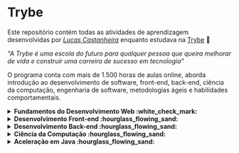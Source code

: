 # Trybe

Este repositório contém todas as atividades de aprendizagem desenvolvidas por _[Lucas Castanheira](https://www.linkedin.com/in/lucas-pereira-castanheira-nascimento-238355190/)_ enquanto estudava na [Trybe](https://www.betrybe.com/) :rocket:

_"A Trybe é uma escola do futuro para qualquer pessoa que queira melhorar de vida e construir uma carreira de sucesso em tecnologia"_

O programa conta com mais de 1.500 horas de aulas online, aborda introdução ao desenvolvimento de software, front-end, back-end, ciência da computação, engenharia de software, metodologias ágeis e habilidades comportamentais.

<details>
  <summary><strong>Fundamentos do Desenvolvimento Web :white_check_mark:</strong></summary><br />

## Fundamentos do Desenvolvimento Web :white_check_mark:

##### Bloco 1: Introdução - Unix & Bash

- [x] 1-3: _Unix & Bash- Part 1_
- [x] 1-4: _Unix & Bash- Part 2_

##### Bloco 2: Git & GitHub e Internet

- [x] 2-1: _O que é e para que serve?_
- [x] 2-2: _Entendendo os comandos_
- [x] 2-3: _Internet - Entendendo como ela funciona_

##### Bloco 3: Introdução - HTML & CSS

- [ ] 3-1: _HTML & CSS - Estruturas de página_
- [ ] 3-2: _HTML & CSS - Primeiros passos em CSS_
- [ ] 3-3: _HTML & CSS - Seletores e posicionamento_
- [ ] 3-4: _HTML Semântico_
- [x] 3-5: _[Projeto - Lessons Learned](https://github.com/Lucas-PCN/lessons-learned)_

##### Bloco 4: Introdução - JavaScript e Lógica de Programação

- [ ] 4-1: _JavaScript - Primeiros passos_
- [ ] 4-2: _JavaScript - Array e loop For_
- [ ] 4-3: _JavaScript - Lógica de Programação e Algoritmos_
- [ ] 4-4: _JavaScript - Objetos e funções_
- [x] 4-5: _[Projeto - Playground Functions](https://github.com/Lucas-PCN/playground-functions)_

##### Bloco 5: Introdução - JavaScript: DOM, Eventos e Web Storage

- [ ] 5-1: _JavaScript - DOM e seletores_
- [ ] 5-2: _JavaScript - Trabalhando com elementos_
- [ ] 5-3: _JavaScript - Eventos_
- [ ] 5-4: _JavaScript - Web Storage_
- [ ] 5-5: _Projeto - Meme Generator_
- [x] 5-6: _[Projeto - Arte com Pixels](https://github.com/Lucas-PCN/pixels-art)_
- [x] 5-7: _[Projeto - Lista de tarefas](https://github.com/Lucas-PCN/to-do-list)_
- [ ] 5-7: _Projeto - Adivinhe a Cor_
- [ ] 5-7: _Projeto - Carta Misteriosa_

##### Bloco 6: HTML & CSS: Forms, Flexbox e Responsivo

- [ ] 6-1: _HTML & CSS - Forms_
- [ ] 6-2: _Bibliotecas JavaScript e Frameworks CSS_
- [ ] 6-3: _CSS Flexbox - Part 1_
- [ ] 6-4: _CSS Flexbox - Part 2_
- [ ] 6-5: _CSS Responsivo - Mobile First_
- [x] 6-6: _[Projeto - Trybewarts](https://github.com/Lucas-PCN/trybewarts)_

##### Bloco 7: JavaScript ES6 & Testes Unitários

- [ ] 7-1: _JavaScript ES6 - let, const, arrow functions e template literals_
- [ ] 7-2: _JavaScript ES6 - Fluxo de exceção e Objetos_
- [ ] 7-3: _Primeiros passos em Jest_
- [x] 7-4: _[Projeto - JavaScript Testes Unitários](https://github.com/Lucas-PCN/es6-unit-tests)_

##### Bloco 8: Higher Order Functions do JavaScript ES6

- [ ] 8-1: _JavaScript ES6 - Higher Order Functions - forEach, find, some, every, sort_
- [ ] 8-2: _JavaScript ES6 - Higher Order Functions - map e filter_
- [ ] 8-3: _JavaScript ES6 - Higher Order Functions - reduce_
- [ ] 8-4: _JavaScript ES6 - spread operator, rest parameter, destructuring e mais_
- [x] 8-5: _[Projeto - Zoo functions](https://github.com/Lucas-PCN/zoo-functions)_

##### Bloco 9: JavaScript e Testes Assíncronos

- [ ] 9-1: _JavaScript Assíncrono e Callbacks_
- [ ] 9-2: _JavaScript Assíncrono - Fetch API e async/await_
- [ ] 9-3: _Jest - Testes Assíncronos_
- [x] 9-3: _[Projeto - Shopping Cart](https://github.com/Lucas-PCN/shopping-cart)_

</details>

<details>
  <summary><strong>Desenvolvimento Front-end :hourglass_flowing_sand:</strong></summary><br />

## Desenvolvimento Front-end :hourglass_flowing_sand:

##### Bloco 10: Introdução - React

- [ ] 10-1: _'Hello, world!' no React!_
- [ ] 10-2: _Componentes React_
- [x] 10-3: _[Projeto - Solar System](https://github.com/Lucas-PCN/solar-system)_

##### Bloco 11: Componentes com Estado, Eventos e Formulários com React

- [ ] 11-1: _Components com estado e eventos_
- [ ] 11-2: _Formulários no React_
- [x] 11-3: _[Projeto - Tryunfo](https://github.com/Lucas-PCN/tryunfo)_

##### Bloco 12: Ciclo de Vida de Componentes e React Router

- [ ] 12-1: _Ciclo de vida de componentes_
- [ ] 12-2: _React Router_
- [x] 12-3: _[Projeto - TrybeTunes]()_

##### Bloco 13: Metodologias ágeis

- [ ] 13-1: _Metodologias ágeis_
- [x] 13-2: _[Projeto - Frontend Online Store]()_

##### Bloco 14: Testes automatizados com React Testing Library

- [ ] 14-1: _RTL - Primeiros passos_
- [ ] 14-2: _RTL - Mocks e Inputs_
- [ ] 14-3: _RTL - Testando React Router_
- [x] 14-4: _[Projeto - Testes em React]()_

##### Bloco 15: Gerenciamento de estado com Redux

- [ ] 15-1: _Introdução ao Redux - O estado global da aplicação_
- [ ] 15-2: _Usando o Redux no React_
- [ ] 15-3: _Usando o Redux no React - Prática_
- [ ] 15-4: _Usando o Redux no React - Actions Assíncronas_
- [ ] 15-5: _Testes em React-Redux_
- [x] 15-6: _[Projeto - Trybe Wallet]()_

##### Bloco 16: Projeto Jogo de Trivia

- [x] 16-1: _[Projeto - Jogo de Trivia]()_

##### Bloco 17: React & Context API

- [ ] 17-1: _Context API do React_
- [ ] 17-2: _React Hooks - useState e useContext_
- [ ] 17-3: _React Hooks - useEffect e Hooks customizados_
- [x] 17-4: _[Projeto - StarWars Datatable com Context API e Hooks]()_

##### Bloco 18: Projeto Final de Front-end

- [x] 18-1: _[Projeto - App de Receitas]()_

</details>

<details>
  <summary><strong>Desenvolvimento Back-end :hourglass_flowing_sand:</strong></summary><br />

## Desenvolvimento Back-end :hourglass_flowing_sand:

##### Bloco 19: Docker: Utilizando Containers

- [ ] 19-1: _Utilizando Containers - Docker_
- [ ] 19-2: _Manipulação e Criação de Imagens no Docker_
- [ ] 19-3: _Orquestrando Containers com Docker Compose_
- [x] 19-4: _[Projeto - Docker Todo-list](https://github.com/Lucas-PCN/docker-to-do-list)_

##### Bloco 20: Introdução - Bancos de dados relacionais

- [ ] 20-1: _Banco de dados SQL_
- [ ] 20-2: _Encontrando dados em um banco de dados_
- [ ] 20-3: _Filtrando dados de forma específica_
- [ ] 20-4: _Manipulando tabelas_
- [x] 20-5: _[Projeto - All For One](https://github.com/Lucas-PCN/mysql-all-for-one)_

##### Bloco 21: Funções SQL, JOINs e Normalização

- [ ] 21-1: _Funções mais usadas no SQL_
- [ ] 21-2: _Descomplicando JOINs e UNIONs_
- [ ] 21-3: _Transformando ideias em um modelo de banco de dados_
- [x] 21-4: _[Projeto - One For All](https://github.com/Lucas-PCN/mysql-one-for-all)_

##### Bloco 22: Introdução ao desenvolvimento Web com Node.js

- [ ] 22-1: _Node.js - Um motor JavaScript_
- [ ] 22-2: _Node.js - Fluxo assíncrono_
- [ ] 22-3: _Mocha, Chai, Sinon - Testes de Back-end com Node.js_
- [ ] 22-4: _Express - HTTP com Node.js_
- [ ] 22-5: _Express - Middlewares_
- [x] 22-6: _[Projeto - Talker Manager](https://github.com/Lucas-PCN/talker-manager)_

##### Bloco 23: Node.js: Camada de Serviço e Arquitetura Rest e Restful

- [ ] 23-1: _Arquitetura de Software - Camada de Model_
- [ ] 23-2: _Arquitetura de Software - Camada de Controller e Service_
- [ ] 23-3: _Arquitetura Web - Rest e Restful_
- [ ] 23-4: _Arquitetura de Software - Testando as Camadas_
- [x] 23-5: _[Projeto - Store Manager](https://github.com/Lucas-PCN/store-manager)_

##### Bloco 24: Node.js: ORM e Autenticação

- [ ] 24-1: _ORM - Interface da aplicação com o banco de dados_
- [ ] 24-2: _ORM - Associations_
- [ ] 24-3: _JWR - JSON Web Token_
- [ ] 24-4: _Testando APIs com Testes de Integração_
- [x] 24-5: _[Projeto - API de Blogs](https://github.com/Lucas-PCN/blogs-api)_

##### Bloco 25: Deployment

- [ ] 25-1: _Infraestrutura - Deploy com Heroku_
- [ ] 25-2: _Deploy Docker & Heroku_
- [x] 25-3: _[Projeto - Stranger Things](https://github.com/Lucas-PCN/stranger-things-backend)_

##### Bloco 26: TypeScript

- [ ] 26-1: _Introdução ao TypeScript_
- [ ] 26-2: _Tipagem Estática e Generics_
- [ ] 26-3: _Express com TypeScript_
- [x] 26-4: _[Projeto - Trybe Smith](https://github.com/Lucas-PCN/trybesmith)_

##### Bloco 27: Programação Orientada a Objetos (POO) e SOLID

- [ ] 27-1: _Introdução à Orientação a Objetos_
- [ ] 27-2: _Herança e Interfaces_
- [ ] 27-3: _Polimorfismo_
- [ ] 27-4: _SOLID - Introdução_
- [ ] 27-5: _SOLID - Continuação_
- [x] 27-6: _[Projeto - Trybers and Dragons](https://github.com/Lucas-PCN/trybers-and-dragons)_

##### Bloco 28: Projeto - TFC - Trybe Futebol Clube

- [x] 28-1: _[Projeto - TFC - Trybe Futebol Clube](https://github.com/Lucas-PCN/trybe-futebol-clube)_

##### Bloco 29: Introdução ao MongoDB

- [ ] 29-1: _MongoDB - Introdução_
- [ ] 29-2: _Filter Operators_
- [ ] 29-3: _Operadores de consulta_
- [ ] 29-4: _Updates Simples_
- [ ] 29-5: _Updates Complexos - Arrays_
- [x] 29-6: _[Projeto - Commerce](https://github.com/Lucas-PCN/commerce)_

##### Bloco 30: MongoDB com Node.js e POO

- [ ] 30-1: _Mongoose e arquitetura MSC (Camada Model)_
- [ ] 30-2: _Mongoose e arquitetura MSC (Camada Service e Controller)_
- [x] 30-3: _[Projeto - Car Shop](https://github.com/Lucas-PCN/car-shop)_

##### Bloco 31: Projeto - App de Delivery

- [x] 31-1: _[Projeto - App de Delivery](https://github.com/Lucas-PCN/delivery-app)_

##### Bloco 32: MasterClass - VPS, CI/CD

- [x] 32-1: Dia 1
- [x] 32-2: Dia 2

</details>

<details>
  <summary><strong>Ciência da Computação :hourglass_flowing_sand:</strong></summary><br />

## Ciência da Computação :hourglass_flowing_sand:

##### Bloco 33: Introdução à Python

- [ ] 35-1: _Aprendendo Python_
- [ ] 35-2: _Entrada e Saída de Dados_
- [ ] 35-3: _Testes_
- [x] 35-4: _[Projeto - Job Insights](https://github.com/Lucas-PCN/job-insights)_

##### Bloco 34: Padrões de Projeto

- [ ] 34-1: _P.O.O. em Python_
- [ ] 34-2: _Padrões - Iterator, Adapter e Strategy_
- [ ] 34-3: _Padrões - Decorator, Observer e Factory_
- [x] 34-4: _[Projeto - Relatórios de Estoque](https://github.com/Lucas-PCN/inventory-report)_

##### Bloco 35: Redes e Raspagem de Dados

- [ ] 35-1: _Arquitetura de redes_
- [ ] 35-2: _Raspagem de Dados_
- [ ] 35-3: _Outras Ferramentas de Raspagem de Dados_
- [x] 35-4: _[Projeto - Tech news](https://github.com/Lucas-PCN/tech-news)_

##### Bloco 36: Algoritmos

- [ ] 36-1: _Complexidade de Algoritmos_
- [ ] 36-2: _Recursividade e Estratégias para a solução de problemas_
- [ ] 36-3: _Algoritmos de ordenação e busca_
- [x] 36-4: _[Projeto - Algoritmos](https://github.com/Lucas-PCN/algorithms)_

##### Bloco 37: Estrutura de Dados I: Arrays, Listas, Filas e Pilhas

- [ ] 37-1: _Arquitetura de Computadores_
- [ ] 37-2: _Arrays_
- [ ] 37-3: _Nó e Listas Encadeadas_
- [ ] 37-4: _Pilhas e Filas_
- [x] 34-5: _[Projeto - TING - Trybe Is Not Google](https://github.com/Lucas-PCN/ting)_

##### Bloco 38: Estrutura de Dados II: Hashmaps e Sets

- [ ] 38-1: _Hashmap e Dict_
- [ ] 38-2: _Set_
- [x] 38-3: _[Projeto - Restaurant Orders](https://github.com/Lucas-PCN/restaurant-orders)_

</details>

<details>
  <summary><strong>Aceleração em Java :hourglass_flowing_sand:</strong></summary><br />

## Aceleração em Java :hourglass_flowing_sand:

##### Bloco 1: Essenciais de Java

- [x] 1-1: _Java - Introdução_
- [x] 1-2: _Variáveis e seus tipos_
- [x] 1-3: _Estruturas condicionais e de repetição_
- [x] 1-4: _Finalmente o "Hello, world!" em Java_
- [x] 1-5: _Conhecendo melhor o Eclipse_
- [x] 1-6: _[Projeto - Controle de Acesso](https://github.com/Lucas-PCN/controle-de-acesso)_

##### Bloco 2: Orientação a Objetos

- [x] 2-1: _Abstração - As Classes em Java_
- [x] 2-2: _Getters e Setters_
- [x] 2-3: _Encapsulamento e Herança_
- [x] 2-4: _Polimorfismo_
- [x] 2-5: _Interfaces e Classes Abstratas_
- [x] 2-6: _[Projeto - Sistema de Votação]()_

##### Bloco 3: Manipulação de Textos e Arquivos

- [x] 3-1: _Leitura e escrita em arquivos_
- [x] 3-2: _Lidando com Strings_
- [x] 3-3: _[Projeto - Conversor CSV]()_

##### Bloco 4: Tratamento de Erros

- [x] 4-1: _Try/Catch! As exceções que Java lança e as formas de pegá-las_
- [x] 4-2: _Refinando o tratamento de erros_
- [x] 4-3: _[Projeto - Simulador de Pix]()_

##### Bloco 5: Coleções

- [x] 5-1: _List e Set_
- [x] 5-2: _Map_
- [x] 5-3: _Streams: O que são e como criá-las_
- [x] 5-4: _Operando sobre Streams_
- [x] 5-5: _[Projeto - Consulta de Filmes]()_

##### Bloco 6: Datas

- [x] 6-1: _Datas com horários_
- [x] 6-2: _Operações sobre datas ou harários_
- [x] 6-3: _[Projeto - Planejamento de Viagem]()_

##### Bloco 7: Gestão de Dependências

- [x] 7-1: _Maven e Gradle_
- [x] 7-2: _[Projeto - Bank Account]()_

##### Bloco 8: Testes com JUnit5

- [x] 8-1: _Testes unitários com JUnit5_
- [x] 8-2: _TDD com JUnit5_
- [x] 8-3: _[Projeto - Caixa Eletrônico]()_

##### Bloco 9: ORM - Hibernate

- [x] 9-1: _Criando entidades_
- [x] 9-2: _Relacionamentos e consultas_
- [x] 9-3: _[Projeto - Gestão do Time]()_

##### Bloco 10: Java Web

- [x] 10-1: _Como o Java vai para a Web_
- [x] 10-2: _Logs e Datasources_
- [x] 10-3: _Fazendo deploy de uma aplicação_
- [x] 10-4: _[Projeto - Cadastro Especial de Idades]()_

##### Bloco 11: Spring

- [x] 11-1: _Introdução ao Spring e Spring Boot_
- [x] 11-2: _Injeção de Dependências e organização de uma aplicação Spring_
- [x] 11-3: _REST, SQL e NoSQL_
- [x] 11-4: _Testes no Spring_
- [x] 11-5: _Deploy da aplicação Spring com Railway_
- [x] 11-6: _[Projeto - Minhas Series]()_

##### Bloco 12: Quarkus

- [x] 12-1: _Introdução ao Quarkus_
- [x] 12-2: _API C.R.U.D. com tratamento de exceções_
- [x] 12-3: _Testes com JUnit e Deploy no Railway_
- [x] 12-4: _[Projeto - Programa de Milhas]()_

##### Bloco 13: Containers

- [x] 13-1: _Java e Docker_
- [x] 13-2: _[Projeto - Gerenciador de Estoque]()_

</details>

